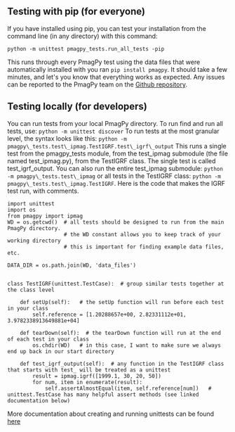 ## Testing with pip (for everyone)

If you have installed using pip, you can test your installation from the command line (in any directory) with this command:

`python -m unittest pmagpy_tests.run_all_tests -pip`

This runs through every PmagPy test using the data files that were automatically installed with you ran `pip install pmagpy`.  It should take a few minutes, and let's you know that everything works as expected.  Any issues can be reported to the PmagPy team on the [Github repository](https://github.com/PmagPy/PmagPy/issues).


## Testing locally (for developers)

You can run tests from your local PmagPy directory.  To run find and run all tests, use:
`python -m unittest discover`
To run tests at the most granular level, the syntax looks like this:
`python -m pmagpy\_tests.test\_ipmag.TestIGRF.test\_igrf\_output`
This runs a single test from the pmagpy\_tests module, from the test\_ipmag submodule (the file named test\_ipmag.py), from the TestIGRF class.  The single test is called test\_igrf\_output.  You can also run the entire test\_ipmag submodule:
`python -m pmagpy\_tests.test\_ipmag`
or all tests in the TestIGRF class:
`python -m pmagpy\_tests.test\_ipmag.TestIGRF`.
Here is the code that makes the IGRF test run, with comments.

    import unittest
    import os
    from pmagpy import ipmag
    WD = os.getcwd()  # all tests should be designed to run from the main PmagPy directory.
                      # the WD constant allows you to keep track of your working directory
                      # this is important for finding example data files, etc.

    DATA_DIR = os.path.join(WD, 'data_files')


    class TestIGRF(unittest.TestCase):  # group similar tests together at the class level

        def setUp(self):   # the setUp function will run before each test in your class
            self.reference = [1.20288657e+00, 2.82331112e+01, 3.9782338913649881e+04]

        def tearDown(self):  # the tearDown function will run at the end of each test in your class
            os.chdir(WD)   # in this case, I want to make sure we always end up back in our start directory

        def test_igrf_output(self):  # any function in the TestIGRF class that starts with test_ will be treated as a unittest
            result = ipmag.igrf([1999.1, 30, 20, 50])
            for num, item in enumerate(result):
                self.assertAlmostEqual(item, self.reference[num])   # unittest.TestCase has many helpful assert methods (see linked documentation below)



More documentation about creating and running unittests can be found [here](https://docs.python.org/2/library/unittest.html)
